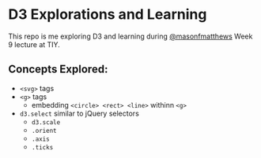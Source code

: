 # D3 Explorations and Learning
This repo is me exploring D3 and learning during [@masonfmatthews](https://github.com/masonfmatthews) Week 9 lecture at TIY.

## Concepts Explored:
* `<svg>` tags
* `<g>` tags
  * embedding `<circle> <rect> <line>` withinn `<g>`
* `d3.select` similar to jQuery selectors
  * `d3.scale`
  * `.orient`
  * `.axis`
  * `.ticks`
